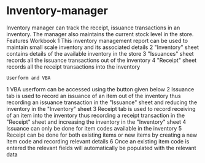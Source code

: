 # Inventory-manager
Inventory manager can track the receipt, issuance transactions in an inventory. The manager also maintains the current stock level in the store.
	Features
	Workbook
1	This inventory management report can be used to maintain small scale inventory and its associated details
2	"Inventory" sheet contains details of the available inventory in the store
3	"Issuances" sheet records all the issuance transactions out of the inventory
4	"Receipt" sheet records all the receipt transactions into the inventory
	
	Userform and VBA
1	VBA userform can be accessed using the button given below
2	Issuance tab is used to record an issuance of an item out of the inventory thus recording an issuance transaction in the "Issuance" sheet and reducing the inventory in the "Inventory" sheet
3	Receipt tab is used to record receiving of an item into the inventory thus recording a receipt transaction in the "Receipt" sheet and increasing the inventory in the "Inventory" sheet
4	Issuance can only be done for item codes available in the inventory
5	Receipt can be done for both existing items or new items by creating a new item code and recording relevant details
6 Once an existing item code is entered the relevant fields will automatically be populated with the relevant data
